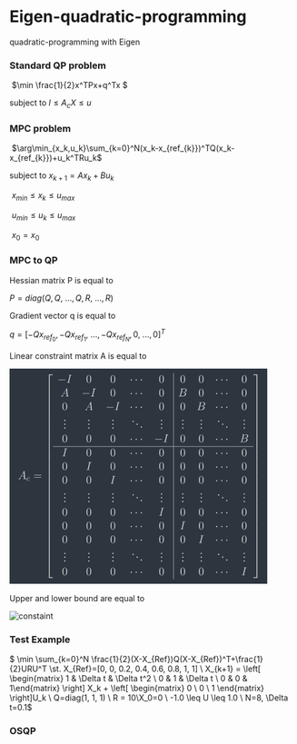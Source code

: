 # Eigen-quadratic-programming

quadratic-programming with Eigen

### Standard QP problem

​				$\min \frac{1}{2}x^TPx+q^Tx $

subject to         $l \leq A_cX \leq u$

### MPC problem

​		$\arg\min_{x_k,u_k}\sum_{k=0}^N(x_k-x_{ref_{k}})^TQ(x_k-x_{ref_{k}})+u_k^TRu_k$

subject to  		$x_{k+1}=Ax_k+Bu_k$

​						    $x_{min}\leq x_k \leq u_{max}$

​							$u_{min}\leq u_k \leq u_{max}$

​							$x_0=x_0$

### MPC to QP

Hessian matrix P is equal to

$P = diag(Q, Q,\ ...,Q,R,\ ...,R)$

Gradient vector q is equal to

$q=[-Qx_{ref_{0}}, -Qx_{ref_{1}}, \ ..., -Qx_{ref_{N}}, 0, \ ...,0]^T$

Linear constraint matrix A is equal to

![linear_matrix](./images/linear_matrix.png)

Upper and lower bound are equal to

![constaint](/home/czk119/Desktop/ZJUDancer/Eigen-quadratic-programming/images/constaint.png)

### Test Example

$ \min \sum_{k=0}^N \frac{1}{2}(X-X_{Ref})Q(X-X_{Ref})^T+\frac{1}{2}URU^T  \\st. X_{Ref}=[0, 0, 0.2, 0.4, 0.6, 0.8, 1, 1]  \\ X_{k+1} = \left[ \begin{matrix} 1 & \Delta t & \Delta t^2 \\ 0 & 1 & \Delta t  \\ 0 & 0 & 1\end{matrix} \right] X_k + \left[ \begin{matrix} 0 \\ 0 \\ 1 \end{matrix} \right]U_k \\ Q=diag(1, 1, 1) \\ R = 10\\X_0=0 \\ -1.0 \leq U \leq 1.0 \\ N=8, \Delta t=0.1$

### OSQP

